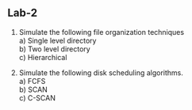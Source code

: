 ## Lab-2

1. Simulate the following file organization techniques<br>
a) Single level directory<br> b) Two level directory<br> c) Hierarchical<br>

2. Simulate the following disk scheduling algorithms.<br>
a) FCFS <br>b) SCAN <br>c) C-SCAN<br>
